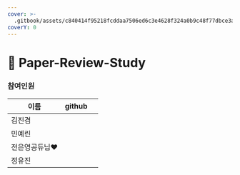```yaml
---
cover: >-
  .gitbook/assets/c840414f95218fcddaa7506ed6c3e4628f324a0b9c48f77dbce3a43bd11ce785.png
coverY: 0
---
```


# 👸 Paper-Review-Study

### 참여인원

| 이름            | github |   |
| ------------- | ------ | - |
| 김진겸           |        |   |
| 민예린           |        |   |
| 전은영공듀님:heart: |        |   |
| 정유진           |        |   |
